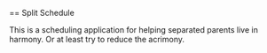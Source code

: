 == Split Schedule

This is a scheduling application for helping separated parents live in harmony. Or at least try to reduce the acrimony. 
